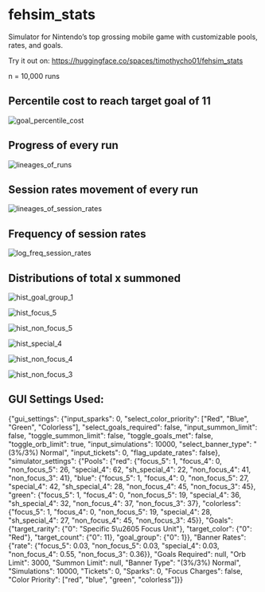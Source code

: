 # fehsim_stats
Simulator for Nintendo’s top grossing mobile game with customizable pools, rates, and goals.

Try it out on: https://huggingface.co/spaces/timothycho01/fehsim_stats

n = 10,000 runs

## Percentile cost to reach target goal of 11

![goal_percentile_cost](https://github.com/timothycho01/fehsim_stats/assets/104095972/124b5418-cd27-480c-a1b9-785da4fc84e5)

## Progress of every run

![lineages_of_runs](https://github.com/timothycho01/fehsim_stats/assets/104095972/391ece60-7eed-4f90-9a19-4e05ffcfb660)

## Session rates movement of every run

![lineages_of_session_rates](https://github.com/timothycho01/fehsim_stats/assets/104095972/7d77e82d-8508-48de-858a-48b918ea6a14)

## Frequency of session rates

![log_freq_session_rates](https://github.com/timothycho01/fehsim_stats/assets/104095972/008e03a6-46fe-4f8f-a5de-c2a4c398caf0)

## Distributions of total x summoned

![hist_goal_group_1](https://github.com/timothycho01/fehsim_stats/assets/104095972/5db2ae80-7006-4d23-bd2f-4ab8715092be)

![hist_focus_5](https://github.com/timothycho01/fehsim_stats/assets/104095972/8d73492b-5a51-4e53-9d49-a74ecd87c919)

![hist_non_focus_5](https://github.com/timothycho01/fehsim_stats/assets/104095972/5145a66f-24f7-4e13-b76d-0872422cf8ca)

![hist_special_4](https://github.com/timothycho01/fehsim_stats/assets/104095972/b3223edd-b856-4372-8107-23e2b97973e6)

![hist_non_focus_4](https://github.com/timothycho01/fehsim_stats/assets/104095972/33b71af1-a9c9-4173-aadd-66d9a6a23d7d)

![hist_non_focus_3](https://github.com/timothycho01/fehsim_stats/assets/104095972/33b8d230-a544-4a97-bbce-8f488078c98d)

## GUI Settings Used:

{"gui_settings": {"input_sparks": 0, "select_color_priority": ["Red", "Blue", "Green", "Colorless"], "select_goals_required": false, "input_summon_limit": false, "toggle_summon_limit": false, "toggle_goals_met": false, "toggle_orb_limit": true, "input_simulations": 10000, "select_banner_type": "(3%/3%) Normal", "input_tickets": 0, "flag_update_rates": false}, "simulator_settings": {"Pools": {"red": {"focus_5": 1, "focus_4": 0, "non_focus_5": 26, "special_4": 62, "sh_special_4": 22, "non_focus_4": 41, "non_focus_3": 41}, "blue": {"focus_5": 1, "focus_4": 0, "non_focus_5": 27, "special_4": 42, "sh_special_4": 28, "non_focus_4": 45, "non_focus_3": 45}, "green": {"focus_5": 1, "focus_4": 0, "non_focus_5": 19, "special_4": 36, "sh_special_4": 32, "non_focus_4": 37, "non_focus_3": 37}, "colorless": {"focus_5": 1, "focus_4": 0, "non_focus_5": 19, "special_4": 28, "sh_special_4": 27, "non_focus_4": 45, "non_focus_3": 45}}, "Goals": {"target_rarity": {"0": "Specific 5\u2605 Focus Unit"}, "target_color": {"0": "Red"}, "target_count": {"0": 11}, "goal_group": {"0": 1}}, "Banner Rates": {"rate": {"focus_5": 0.03, "non_focus_5": 0.03, "special_4": 0.03, "non_focus_4": 0.55, "non_focus_3": 0.36}}, "Goals Required": null, "Orb Limit": 3000, "Summon Limit": null, "Banner Type": "(3%/3%) Normal", "Simulations": 10000, "Tickets": 0, "Sparks": 0, "Focus Charges": false, "Color Priority": ["red", "blue", "green", "colorless"]}}
